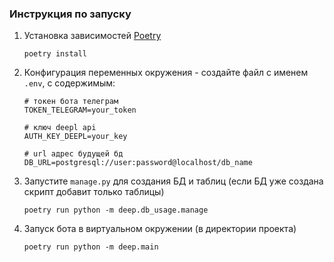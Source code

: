 ### Инструкция по запуску

1. Установка зависимостей [Poetry](https://python-poetry.org "python package manager")
    ```
    poetry install
    ```
2. Конфигурация переменных окружения - создайте файл с именем `.env`, с содержимым:
    ```
    # токен бота телеграм
    TOKEN_TELEGRAM=your_token
    
    # ключ deepl api
    AUTH_KEY_DEEPL=your_key
    
    # url адрес будущей бд
    DB_URL=postgresql://user:password@localhost/db_name
    ```
3. Запустите `manage.py` для создания БД и таблиц 
(если БД уже создана скрипт добавит только таблицы)
   ```
   poetry run python -m deep.db_usage.manage
   ```

4. Запуск бота в виртуальном окружении (в директории проекта)
    ```
    poetry run python -m deep.main
    ```